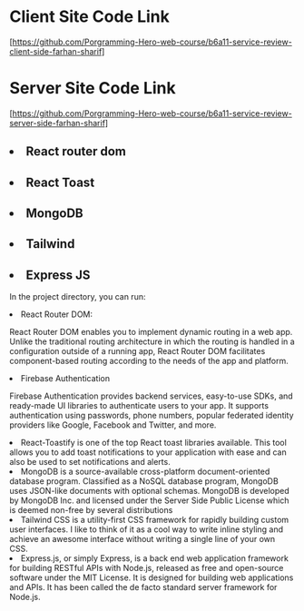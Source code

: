# Client Site Code Link
[https://github.com/Porgramming-Hero-web-course/b6a11-service-review-client-side-farhan-sharif]

# Server Site Code Link

[https://github.com/Porgramming-Hero-web-course/b6a11-service-review-server-side-farhan-sharif]

## <li>React router dom</li>
## <li>React Toast</li>
## <li>MongoDB</li>
## <li>Tailwind </li>
## <li>Express JS</li>

In the project directory, you can run:

<li>
React Router DOM:

 React Router DOM enables you to implement dynamic routing in a web app. Unlike the traditional routing architecture in which the routing is handled in a configuration outside of a running app, React Router DOM facilitates component-based routing according to the needs of the app and platform. </li>

<li>
Firebase Authentication

 Firebase Authentication provides backend services, easy-to-use SDKs, and ready-made UI libraries to authenticate users to your app. It supports authentication using passwords, phone numbers, popular federated identity providers like Google, Facebook and Twitter, and more.
</li>

<li>
React-Toastify is one of the top React toast libraries available. This tool allows you to add toast notifications to your application with ease and can also be used to set notifications and alerts. </li>

<li>
MongoDB is a source-available cross-platform document-oriented database program. Classified as a NoSQL database program, MongoDB uses JSON-like documents with optional schemas. MongoDB is developed by MongoDB Inc. and licensed under the Server Side Public License which is deemed non-free by several distributions
</li>

<li>
Tailwind CSS is a utility-first CSS framework for rapidly building custom user interfaces. I like to think of it as a cool way to write inline styling and achieve an awesome interface without writing a single line of your own CSS.
</li>

<li>
 Express.js, or simply Express, is a back end web application framework for building RESTful APIs with Node.js, released as free and open-source software under the MIT License. It is designed for building web applications and APIs. It has been called the de facto standard server framework for Node.js.
</li>

